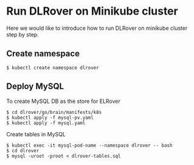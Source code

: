 # Run DLRover on Minikube cluster

Here we would like to introduce how to run DLRover on minikube cluster
step by step.

## Create namespace

```shell
$ kubectl create namespace dlrover
```

## Deploy MySQL 

To create MySQL DB as the store for ELRover

```shell
$ cd dlrover/go/brain/manifests/k8s
$ kubectl apply -f mysql-pv.yaml
$ kubectl apply -f mysql.yaml
```

Create tables in MySQL

```shell
$ kubectl exec -it mysql-pod-name --namespace dlrover -- bash
$ cd dlrover
$ mysql -uroot -proot < dlrover-tables.sql
```